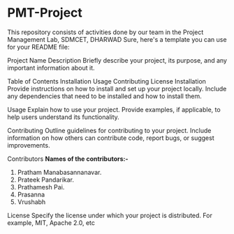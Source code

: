 # PMT-Project
This repository consists of activities done by our team in the Project Management Lab, SDMCET, DHARWAD
Sure, here's a template you can use for your README file:

Project Name
Description
Briefly describe your project, its purpose, and any important information about it.

Table of Contents
Installation
Usage
Contributing
License
Installation
Provide instructions on how to install and set up your project locally. Include any dependencies that need to be installed and how to install them.

Usage
Explain how to use your project. Provide examples, if applicable, to help users understand its functionality.

Contributing
Outline guidelines for contributing to your project. Include information on how others can contribute code, report bugs, or suggest improvements.

Contributors
**Names of the contributors:-**
1. Pratham Manabasannanavar.
2. Prateek Pandarikar.
3. Prathamesh Pai.
4. Prasanna
5. Vrushabh

License
Specify the license under which your project is distributed. For example, MIT, Apache 2.0, etc
